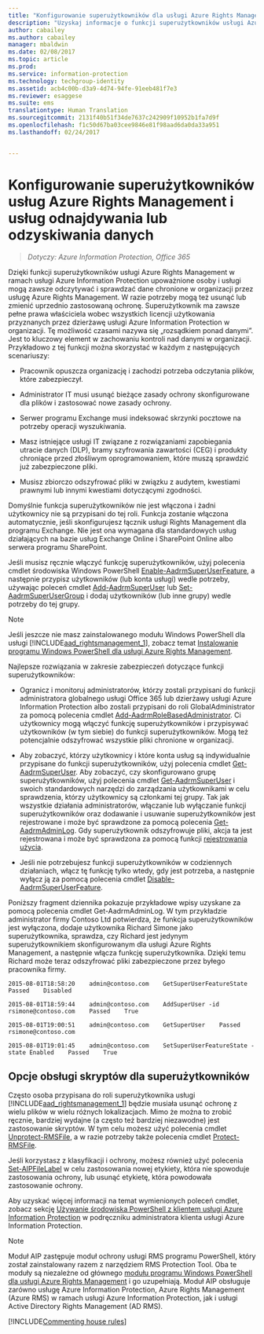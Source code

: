 ```yaml
---
title: "Konfigurowanie superużytkowników dla usługi Azure Rights Management — AIP"
description: "Uzyskaj informacje o funkcji superużytkowników usługi Azure Rights Management w ramach usługi Azure Information Protection i zaimplementuj tę funkcję. Zapewnia ona, że upoważnione osoby i usługi mogą zawsze odczytywać i sprawdzać dane chronione w organizacji przez usługę Azure Rights Management. Tę możliwość czasami nazywa się „rozsądkiem ponad danymi”. Jest to kluczowy element w zachowaniu kontroli nad danymi w organizacji."
author: cabailey
ms.author: cabailey
manager: mbaldwin
ms.date: 02/08/2017
ms.topic: article
ms.prod: 
ms.service: information-protection
ms.technology: techgroup-identity
ms.assetid: acb4c00b-d3a9-4d74-94fe-91eeb481f7e3
ms.reviewer: esaggese
ms.suite: ems
translationtype: Human Translation
ms.sourcegitcommit: 2131f40b51f34de7637c242909f10952b1fa7d9f
ms.openlocfilehash: f1c50d67ba03cee9846e81f98aad6da0da33a951
ms.lasthandoff: 02/24/2017


---
```


# <a name="configuring-super-users-for-azure-rights-management-and-discovery-services-or-data-recovery"></a>Konfigurowanie superużytkowników usług Azure Rights Management i usług odnajdywania lub odzyskiwania danych

>*Dotyczy: Azure Information Protection, Office 365*

Dzięki funkcji superużytkowników usługi Azure Rights Management w ramach usługi Azure Information Protection upoważnione osoby i usługi mogą zawsze odczytywać i sprawdzać dane chronione w organizacji przez usługę Azure Rights Management. W razie potrzeby mogą też usunąć lub zmienić uprzednio zastosowaną ochronę. Superużytkownik ma zawsze pełne prawa właściciela wobec wszystkich licencji użytkowania przyznanych przez dzierżawę usługi Azure Information Protection w organizacji. Tę możliwość czasami nazywa się „rozsądkiem ponad danymi”. Jest to kluczowy element w zachowaniu kontroli nad danymi w organizacji. Przykładowo z tej funkcji można skorzystać w każdym z następujących scenariuszy:

-   Pracownik opuszcza organizację i zachodzi potrzeba odczytania plików, które zabezpieczył.

-   Administrator IT musi usunąć bieżące zasady ochrony skonfigurowane dla plików i zastosować nowe zasady ochrony.

-   Serwer programu Exchange musi indeksować skrzynki pocztowe na potrzeby operacji wyszukiwania.

-   Masz istniejące usługi IT związane z rozwiązaniami zapobiegania utracie danych (DLP), bramy szyfrowania zawartości (CEG) i produkty chroniące przed złośliwym oprogramowaniem, które muszą sprawdzić już zabezpieczone pliki.

-   Musisz zbiorczo odszyfrować pliki w związku z audytem, kwestiami prawnymi lub innymi kwestiami dotyczącymi zgodności.

Domyślnie funkcja superużytkowników nie jest włączona i żadni użytkownicy nie są przypisani do tej roli. Funkcja zostanie włączona automatycznie, jeśli skonfigurujesz łącznik usługi Rights Management dla programu Exchange. Nie jest ona wymagana dla standardowych usług działających na bazie usług Exchange Online i SharePoint Online albo serwera programu SharePoint.

Jeśli musisz ręcznie włączyć funkcję superużytkowników, użyj polecenia cmdlet środowiska Windows PowerShell [Enable-AadrmSuperUserFeature](https://msdn.microsoft.com/library/azure/dn629400.aspx), a następnie przypisz użytkowników (lub konta usługi) wedle potrzeby, używając poleceń cmdlet [Add-AadrmSuperUser](https://msdn.microsoft.com/library/azure/dn629411.aspx) lub [Set-AadrmSuperUserGroup](https://msdn.microsoft.com/library/azure/mt653943.aspx) i dodaj użytkowników (lub inne grupy) wedle potrzeby do tej grupy. 

> [!NOTE]
> Jeśli jeszcze nie masz zainstalowanego modułu Windows PowerShell dla usługi [!INCLUDE[aad_rightsmanagement_1](../includes/aad_rightsmanagement_1_md.md)], zobacz temat [Instalowanie programu Windows PowerShell dla usługi Azure Rights Management](install-powershell.md).

Najlepsze rozwiązania w zakresie zabezpieczeń dotyczące funkcji superużytkowników:

-   Ogranicz i monitoruj administratorów, którzy zostali przypisani do funkcji administratora globalnego usługi Office 365 lub dzierżawy usługi Azure Information Protection albo zostali przypisani do roli GlobalAdministrator za pomocą polecenia cmdlet [Add-AadrmRoleBasedAdministrator](https://msdn.microsoft.com/library/azure/dn629417.aspx). Ci użytkownicy mogą włączyć funkcję superużytkowników i przypisywać użytkowników (w tym siebie) do funkcji superużytkowników. Mogą też potencjalnie odszyfrować wszystkie pliki chronione w organizacji.

-   Aby zobaczyć, którzy użytkownicy i które konta usług są indywidualnie przypisane do funkcji superużytkowników, użyj polecenia cmdlet [Get-AadrmSuperUser](https://msdn.microsoft.com/library/azure/dn629408.aspx). Aby zobaczyć, czy skonfigurowano grupę superużytkowników, użyj polecenia cmdlet [Get-AadrmSuperUser](https://msdn.microsoft.com/library/azure/mt653942.aspx) i swoich standardowych narzędzi do zarządzania użytkownikami w celu sprawdzenia, którzy użytkownicy są członkami tej grupy. Tak jak wszystkie działania administratorów, włączanie lub wyłączanie funkcji superużytkowników oraz dodawanie i usuwanie superużytkowników jest rejestrowane i może być sprawdzone za pomocą polecenia [Get-AadrmAdminLog](https://msdn.microsoft.com/library/azure/dn629430.aspx). Gdy superużytkownik odszyfrowuje pliki, akcja ta jest rejestrowana i może być sprawdzona za pomocą funkcji [rejestrowania użycia](log-analyze-usage.md).

-   Jeśli nie potrzebujesz funkcji superużytkowników w codziennych działaniach, włącz tę funkcję tylko wtedy, gdy jest potrzeba, a następnie wyłącz ją za pomocą polecenia cmdlet [Disable-AadrmSuperUserFeature](https://msdn.microsoft.com/library/azure/dn629428.aspx).

Poniższy fragment dziennika pokazuje przykładowe wpisy uzyskane za pomocą polecenia cmdlet Get-AadrmAdminLog. W tym przykładzie administrator firmy Contoso Ltd potwierdza, że funkcja superużytkowników jest wyłączona, dodaje użytkownika Richard Simone jako superużytkownika, sprawdza, czy Richard jest jedynym superużytkownikiem skonfigurowanym dla usługi Azure Rights Management, a następnie włącza funkcję superużytkownika. Dzięki temu Richard może teraz odszyfrować pliki zabezpieczone przez byłego pracownika firmy.

`2015-08-01T18:58:20    admin@contoso.com    GetSuperUserFeatureState    Passed    Disabled`

`2015-08-01T18:59:44    admin@contoso.com    AddSuperUser -id rsimone@contoso.com    Passed    True`

`2015-08-01T19:00:51    admin@contoso.com    GetSuperUser    Passed    rsimone@contoso.com`

`2015-08-01T19:01:45    admin@contoso.com    SetSuperUserFeatureState -state Enabled    Passed    True`

## <a name="scripting-options-for-super-users"></a>Opcje obsługi skryptów dla superużytkowników
Często osoba przypisana do roli superużytkownika usługi [!INCLUDE[aad_rightsmanagement_1](../includes/aad_rightsmanagement_1_md.md)] będzie musiała usunąć ochronę z wielu plików w wielu różnych lokalizacjach. Mimo że można to zrobić ręcznie, bardziej wydajne (a często też bardziej niezawodne) jest zastosowanie skryptów. W tym celu możesz użyć polecenia cmdlet [Unprotect-RMSFile](/powershell/azureinformationprotection/vlatest/unprotect-rmsfile), a w razie potrzeby także polecenia cmdlet [Protect-RMSFile](/powershell/azureinformationprotection/vlatest/protect-rmsfile). 

Jeśli korzystasz z klasyfikacji i ochrony, możesz również użyć polecenia [Set-AIPFileLabel](/powershell/azureinformationprotection/vlatest/set-aipfilelabel) w celu zastosowania nowej etykiety, która nie spowoduje zastosowania ochrony, lub usunąć etykietę, która powodowała zastosowanie ochrony. 

Aby uzyskać więcej informacji na temat wymienionych poleceń cmdlet, zobacz sekcję [Używanie środowiska PowerShell z klientem usługi Azure Information Protection](../rms-client/client-admin-guide-powershell.md) w podręczniku administratora klienta usługi Azure Information Protection.

> [!NOTE]
> Moduł AIP zastępuje moduł ochrony usługi RMS programu PowerShell, który został zainstalowany razem z narzędziem RMS Protection Tool. Oba te moduły są niezależne od głównego [modułu programu Windows PowerShell dla usługi Azure Rights Management](administer-powershell.md) i go uzupełniają. Moduł AIP obsługuje zarówno usługę Azure Information Protection, Azure Rights Management (Azure RMS) w ramach usługi Azure Information Protection, jak i usługi Active Directory Rights Management (AD RMS).

[!INCLUDE[Commenting house rules](../includes/houserules.md)]


